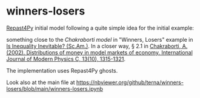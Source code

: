 # winners-losers

[Repast4Py](https://repast.github.io/repast4py.site/index.html) initial model
following a quite simple idea for the initial example:

something close to the *Chakraborti model* in "Winners, Losers" example in [Is Inequality Inevitable? (Sc.Am.)](https://www.scientificamerican.com/article/is-inequality-inevitable/). In a closer way, § 2.1 in [Chakraborti, A. (2002). Distributions of money in model markets of economy. International Journal of Modern Physics C, 13(10), 1315-1321](https://arxiv.org/pdf/cond-mat/0205221.pdf).

The implementation uses Repast4Py ghosts.

Look also at the main file at https://nbviewer.org/github/terna/winners-losers/blob/main/winners-losers.ipynb

